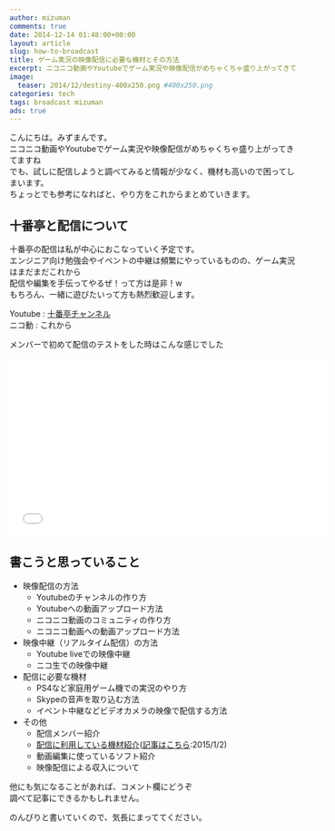 ```yaml
---
author: mizuman
comments: true
date: 2014-12-14 01:48:00+00:00
layout: article
slug: how-to-broadcast
title: ゲーム実況の映像配信に必要な機材とその方法
excerpt: ニコニコ動画やYoutubeでゲーム実況や映像配信がめちゃくちゃ盛り上がってきてますね。でも、試しに配信しようと調べてみると情報が少なく、機材も高いので困ってしまいます。 そこで、ちょっとでも参考になればと、やり方をこれからまとめていきます。
image:
  teaser: 2014/12/destiny-400x250.png #400x250.png
categories: tech
tags: broadcast mizuman
ads: true
---
```


こんにちは。みずまんです。  
ニコニコ動画やYoutubeでゲーム実況や映像配信がめちゃくちゃ盛り上がってきてますね  
でも、試しに配信しようと調べてみると情報が少なく、機材も高いので困ってしまいます。  
ちょっとでも参考になればと、やり方をこれからまとめていきます。

<!--more-->

## 十番亭と配信について

十番亭の配信は私が中心におこなっていく予定です。  
エンジニア向け勉強会やイベントの中継は頻繁にやっているものの、ゲーム実況はまだまだこれから  
配信や編集を手伝ってやるぜ！って方は是非！w  
もちろん、一緒に遊びたいって方も熱烈歓迎します。

Youtube : [十番亭チャンネル](https://www.youtube.com/channel/UC-vxS0c8M-D1Ng_udqw2OdA)  
ニコ動 : これから

メンバーで初めて配信のテストをした時はこんな感じでした  

<div class="bt-video-container"><iframe width="560" height="315" src="//www.youtube.com/embed/9aV0lLX4kXA" frameborder="0" allowfullscreen></iframe></div>

## 書こうと思っていること

* 映像配信の方法
  * Youtubeのチャンネルの作り方
  * Youtubeへの動画アップロード方法
  * ニコニコ動画のコミュニティの作り方
  * ニコニコ動画への動画アップロード方法
* 映像中継（リアルタイム配信）の方法
  * Youtube liveでの映像中継
  * ニコ生での映像中継
* 配信に必要な機材
  * PS4など家庭用ゲーム機での実況のやり方
  * Skypeの音声を取り込む方法
  * イベント中継などビデオカメラの映像で配信する方法
* その他
  * 配信メンバー紹介
  * [配信に利用している機材紹介](/2015/01/02/broadcast-devices/)([記事はこちら](/2015/01/02/broadcast-devices/):2015/1/2)
  * 動画編集に使っているソフト紹介
  * 映像配信による収入について

他にも気になることがあれば、コメント欄にどうぞ  
調べて記事にできるかもしれません。

のんびりと書いていくので、気長にまっててください。
